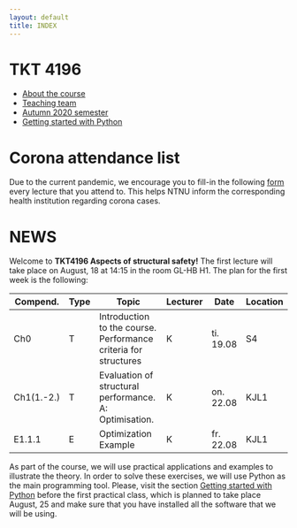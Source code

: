 ```yaml
---
layout: default
title: INDEX
---
```


# TKT 4196

- [About the course](about)
- [Teaching team](team)
- [Autumn 2020 semester](fall2020)
- [Getting started with Python](py_guide)


# Corona attendance list
Due to the current pandemic, we encourage you to fill-in the following [form](https://forms.gle/Pn1Ar67fCja78CsP9) every lecture that you attend to. This helps NTNU inform the corresponding health institution regarding corona cases. 

# NEWS
Welcome to __TKT4196 Aspects of structural safety!__ The first lecture will take place on August, 18 at 14:15 in the room GL-HB H1. The plan for the first week is the following:

| Compend. | Type |     Topic                                                 |	Lecturer |	Date       | Location |
|----------|------|-----------------------------------------------------------|----------|-------------|----------|
|   Ch0    |  T   |  Introduction to the course. Performance criteria for structures |         K | ti. 19.08   | S4 |
|Ch1(1.-2.)|  T   |  Evaluation of structural performance. A: Optimisation.          |         K | on. 22.08   | KJL1 |
| E1.1.1   |  E   |  Optimization Example                                            |         K | fr. 22.08   | KJL1 |


As part of the course, we will use practical applications and examples to illustrate the theory. In order to solve these exercises, we will use Python as the main programming tool. Please, visit the section [Getting started with Python](py_guide) before the first practical class, which is planned to take place August, 25 and make sure that you have installed all the software that we will be using.
